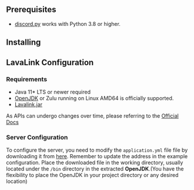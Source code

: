 ## Prerequisites
* [discord.py](https://discordpy.readthedocs.io/en/stable/intro.html) works with Python 3.8 or higher.

## Installing

## LavaLink Configuration
### Requirements
* Java 11* LTS or newer required
* [OpenJDK](https://jdk.java.net/archive/) or Zulu running on Linux AMD64 is officially supported.
* [Lavalink.jar](https://github.com/lavalink-devs/Lavalink/releases)

As APIs can undergo changes over time, please referring to the [Official Docs](https://github.com/lavalink-devs/Lavalink#requirements)

### Server Configuration
To configure the server, you need to modify the `application.yml` file file by downloading it from [here](https://github.com/lavalink-devs/Lavalink/blob/master/LavalinkServer/application.yml.example). Remember to update the address in the example configuration. Place the downloaded file in the working directory, usually located under the `/bin` directory in the extracted **OpenJDK**.(You have the flexibility to place the OpenJDK in your project directory or any desired location)
